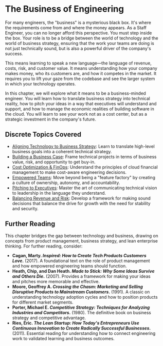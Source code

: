 # The Business of Engineering

For many engineers, the "business" is a mysterious black box. It's where the requirements come from and where the money appears. As a Staff Engineer, you can no longer afford this perspective. You must step inside the box. Your role is to be a bridge between the world of technology and the world of business strategy, ensuring that the work your teams are doing is not just technically sound, but is also a powerful driver of the company's success.

This means learning to speak a new language—the language of revenue, costs, risk, and customer value. It means understanding how your company makes money, who its customers are, and how it competes in the market. It requires you to lift your gaze from the codebase and see the larger system in which your technology operates.

In this chapter, we will explore what it means to be a business-minded engineer. You will learn how to translate business strategy into technical reality, how to pitch your ideas in a way that executives will understand and support, and how to manage the economic realities of building software in the cloud. You will learn to see your work not as a cost center, but as a strategic investment in the company's future.

## Discrete Topics Covered

* [Aligning Technology to Business Strategy](aligning-technology.md): Learn to translate high-level business goals into a coherent technical strategy.
* [Building a Business Case](business-case.md): Frame technical projects in terms of business value, risk, and opportunity to get buy-in.
* [Cost Optimization & FinOps](cost-optimization.md): Understand the principles of cloud financial management to make cost-aware engineering decisions.
* [Empowered Teams](empowered-teams.md): Move beyond being a "feature factory" by creating a culture of ownership, autonomy, and accountability.
* [Pitching to Executives](pitching-to-executives.md): Master the art of communicating technical vision to leadership in the language they understand.
* [Balancing Revenue and Risk](revenue-vs-risk.md): Develop a framework for making sound decisions that balance the drive for growth with the need for stability and security.

## Further Reading

This chapter bridges the gap between technology and business, drawing on concepts from product management, business strategy, and lean enterprise thinking. For further reading, consider:

*   **Cagan, Marty. *Inspired: How to Create Tech Products Customers Love*.** (2017). A foundational text on the role of product management and how empowered engineering teams should function.
*   **Heath, Chip, and Dan Heath. *Made to Stick: Why Some Ideas Survive and Others Die*.** (2007). Provides a framework for making your ideas and pitches more memorable and effective.
*   **Moore, Geoffrey A. *Crossing the Chasm: Marketing and Selling Disruptive Products to Mainstream Customers*.** (1991). A classic on understanding technology adoption cycles and how to position products for different market segments.
*   **Porter, Michael E. *Competitive Strategy: Techniques for Analyzing Industries and Competitors*.** (1980). The definitive book on business strategy and competitive advantage.
*   **Ries, Eric. *The Lean Startup: How Today's Entrepreneurs Use Continuous Innovation to Create Radically Successful Businesses*.** (2011). Essential reading for understanding how to connect engineering work to validated learning and business outcomes.
